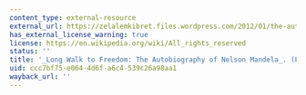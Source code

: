 ```yaml
---
content_type: external-resource
external_url: https://zelalemkibret.files.wordpress.com/2012/01/the-autobiography-of-nelson-mandela.pdf
has_external_license_warning: true
license: https://en.wikipedia.org/wiki/All_rights_reserved
status: ''
title: '_Long Walk to Freedom: The Autobiography of Nelson Mandela_. (PDF - 3.9MB)'
uid: ccc7bf75-e064-4d6f-a6c4-539c26a98aa1
wayback_url: ''
---
```

